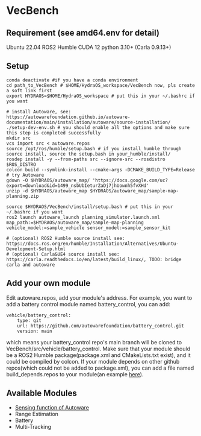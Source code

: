 <!--
 * @Description: 
 * @Author: Sauron
 * @Date: 2023-11-15 17:50:35
 * @LastEditTime: 2024-01-30 00:01:39
 * @LastEditors: Sauron
-->
# VecBench

## Requirement (see amd64.env for detail)
Ubuntu 22.04
ROS2 Humble
CUDA 12
python 3.10+
(Carla 0.9.13+)

## Setup
```shell
conda deactivate #if you have a conda environment
cd path_to_VecBench # $HOME/HydraOS_workspace/VecBench now, pls create a soft link first
export HYDRAOS=$HOME/HydraOS_workspace # put this in your ~/.bashrc if you want

# install Autoware, see: https://autowarefoundation.github.io/autoware-documentation/main/installation/autoware/source-installation/
./setup-dev-env.sh # you should enable all the options and make sure this step is completed successfully
mkdir src
vcs import src < autoware.repos
source /opt/ros/humble/setup.bash # if you install humble through source install, source the setup.bash in your_humble/install/
rosdep install -y --from-paths src --ignore-src --rosdistro $ROS_DISTRO
colcon build --symlink-install --cmake-args -DCMAKE_BUILD_TYPE=Release
# try Autoware
gdown -O $HYDRAOS/autoware_map/ 'https://docs.google.com/uc?export=download&id=1499_nsbUbIeturZaDj7jhUownh5fvXHd'
unzip -d $HYDRAOS/autoware_map $HYDRAOS/autoware_map/sample-map-planning.zip

source $HYDRAOS/VecBench/install/setup.bash # put this in your ~/.bashrc if you want
ros2 launch autoware_launch planning_simulator.launch.xml map_path:=$HYDRAOS/autoware_map/sample-map-planning vehicle_model:=sample_vehicle sensor_model:=sample_sensor_kit

# (optional) ROS2 Humble source install see: https://docs.ros.org/en/humble/Installation/Alternatives/Ubuntu-Development-Setup.html
# (optional) Carla&UE4 source install see: https://carla.readthedocs.io/en/latest/build_linux/, TODO: bridge carla and autoware
```

## Add your own module
Edit autoware.repos, add your module's address. For example, you want to add a battery control module named battery_control, you can add:
```shell
vehicle/battery_control:
    type: git
    url: https://github.com/autowarefoundation/battery_control.git
    version: main
```
which means your battery_control repo's main branch will be cloned to VecBench/src/vehicle/battery_control. Make sure that your module should be a ROS2 Humble package(package.xml and CMakeLists.txt exist), and it could be compiled by colcon. If your module depends on other github repos(which could not be added to package.xml), you can add a file named build_depends.repos to your module(an example [here](https://github.com/tier4/tier4_ad_api_adaptor/blob/tier4/universe/build_depends.repos)).

## Available Modules
- [Sensing function of Autoware](./VecBench_docs/Sensing.md)
- Range Estimation
- Battery
- Multi-Tracking